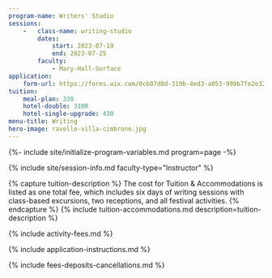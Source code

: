 ```yaml
---
program-name: Writers' Studio
sessions:
    -   class-name: writing-studio
        dates:
            start: 2023-07-19
            end: 2023-07-25
        faculty:
            - Mary-Hall-Surface
application:
    form-url: https://forms.wix.com/0cb07d8d-319b-4ed3-a053-999b7fe2e326:a21a3441-3b15-49bc-aee2-ca2584bdbe35
tuition:
    meal-plan: 330
    hotel-double: 3100
    hotel-single-upgrade: 430
menu-title: Writing
hero-image: ravello-villa-cimbrone.jpg
---
```

{%- include site/initialize-program-variables.md program=page -%}

<section class="standard-block" markdown="1">

{% include site/session-info.md faculty-type="Instructor" %}

{% capture tuition-description %}
The cost for Tuition & Accommodations is listed as one total fee, which includes six days of writing sessions with class-based excursions, two receptions, and all festival activities.
{% endcapture %}
{% include tuition-accommodations.md description=tuition-description %}

{% include activity-fees.md %}

{% include application-instructions.md %}

{% include fees-deposits-cancellations.md %}

</section>
